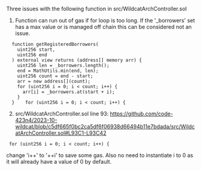 Three issues with the following function in src/WildcatArchController.sol

1) Function can run out of gas if for loop is too long. If the '_borrowers' set has a max value or is managed off chain this can be considered not an issue.

```
  function getRegisteredBorrowers(
    uint256 start,
    uint256 end
  ) external view returns (address[] memory arr) {
    uint256 len = _borrowers.length();
    end = MathUtils.min(end, len);
    uint256 count = end - start;
    arr = new address[](count);
    for (uint256 i = 0; i < count; i++) {
      arr[i] = _borrowers.at(start + i);
    }
  }    for (uint256 i = 0; i < count; i++) {
```

2) src/WildcatArchController.sol
line 93: https://github.com/code-423n4/2023-10-wildcat/blob/c5df665f0bc2ca5df6f06938d66494b11e7bdada/src/WildcatArchController.sol#L93C1-L93C42
```
 for (uint256 i = 0; i < count; i++) {
```
change 'i++' to '++i' to save some gas. Also no need to instantiate i to 0 as it will already have a value of 0 by default.
